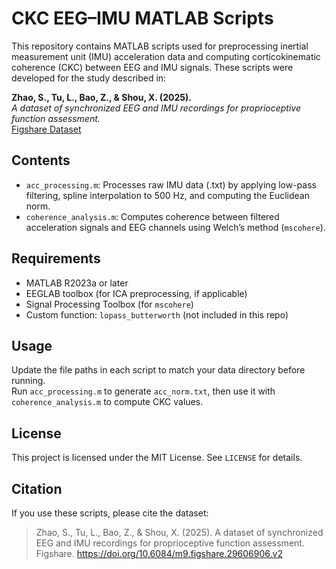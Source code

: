 # CKC EEG–IMU MATLAB Scripts

This repository contains MATLAB scripts used for preprocessing inertial measurement unit (IMU) acceleration data and computing corticokinematic coherence (CKC) between EEG and IMU signals. These scripts were developed for the study described in:

**Zhao, S., Tu, L., Bao, Z., & Shou, X. (2025).**  
*A dataset of synchronized EEG and IMU recordings for proprioceptive function assessment.*  
[Figshare Dataset](https://doi.org/10.6084/m9.figshare.29606906.v2)

## Contents

- `acc_processing.m`: Processes raw IMU data (.txt) by applying low-pass filtering, spline interpolation to 500 Hz, and computing the Euclidean norm.
- `coherence_analysis.m`: Computes coherence between filtered acceleration signals and EEG channels using Welch’s method (`mscohere`).

## Requirements

- MATLAB R2023a or later
- EEGLAB toolbox (for ICA preprocessing, if applicable)
- Signal Processing Toolbox (for `mscohere`)
- Custom function: `lopass_butterworth` (not included in this repo)

## Usage

Update the file paths in each script to match your data directory before running.  
Run `acc_processing.m` to generate `acc_norm.txt`, then use it with `coherence_analysis.m` to compute CKC values.

## License

This project is licensed under the MIT License. See `LICENSE` for details.

## Citation

If you use these scripts, please cite the dataset:

> Zhao, S., Tu, L., Bao, Z., & Shou, X. (2025). A dataset of synchronized EEG and IMU recordings for proprioceptive function assessment. Figshare. https://doi.org/10.6084/m9.figshare.29606906.v2


